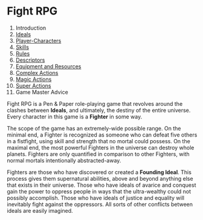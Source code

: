 # Fight RPG

1. Introduction
2. [Ideals](/02-Ideals.md)
3. [Player-Characters](/03-Characters.md)
4. [Skills](/04-Skills.md)
5. [Rules](/05-Rules.md)
6. [Descriptors](/06-Descriptors.md)
7. [Equipment and Resources](/07-Equipment.md)
8. [Complex Actions](/08-Complex-Actions.md)
9. [Magic Actions](/09-Magic-Actions.md)
10. [Super Actions](/10-Super-Actions.md)
11. Game Master Advice

Fight RPG is a Pen & Paper role-playing game that revolves around the clashes between **Ideals**, and ultimately, the destiny of the entire universe. Every character in this game is a **Fighter** in some way.

The scope of the game has an extremely-wide possible range. On the minimal end, a Fighter is recognized as someone who can defeat five others in a fistfight, using skill and strength that no mortal could possess. On the maximal end, the most powerful Fighters in the universe can destroy whole planets. Fighters are only quantified in comparison to other Fighters, with normal mortals intentionally abstracted-away.

Fighters are those who have discovered or created a **Founding Ideal**. This process gives them supernatural abilities, above and beyond anything else that exists in their universe. Those who have ideals of avarice and conquest gain the power to oppress people in ways that the ultra-wealthy could not possibly accomplish. Those who have ideals of justice and equality will inevitably fight against the oppressors. All sorts of other conflicts between ideals are easily imagined.
